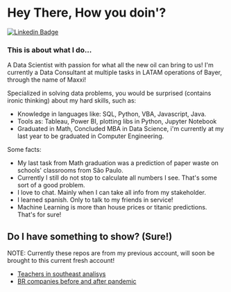 # Hey There, How you doin'?

[![Linkedin Badge](https://img.shields.io/badge/-LinkedIn-blue?style=flat-square&logo=Linkedin&logoColor=white&link=https://www.linkedin.com/in/sergioguilhermeneto/)](https://www.linkedin.com/in/sergioguilhermeneto/)

### This is about what I do...
A Data Scientist with passion for what all the new oil can bring to us!
I'm currently a Data Consultant at multiple tasks in LATAM operations of Bayer, through the name of Maxxi!

Specialized in solving data problems, you would be surprised (contains ironic thinking) about my hard skills, such as:
- Knowledge in languages like: SQL, Python, VBA, Javascript, Java.
- Tools as: Tableau, Power BI, plotting libs in Python, Jupyter Notebook
- Graduated in Math, Concluded MBA in Data Science, i'm currently at my last year to be graduated in Computer Engineering.

Some facts:
- My last task from Math graduation was a prediction of paper waste on schools' classrooms from São Paulo.
- Currently I still do not stop to calculate all numbers I see. That's some sort of a good problem.
- I love to chat. Mainly when I can take all info from my stakeholder.
- I learned spanish. Only to talk to my friends in service!
- Machine Learning is more than house prices or titanic predictions. That's for sure!

<!--
[![Sergio's GitHub stats](https://github-readme-stats.vercel.app/api/top-langs/?username=sergioneto12)](https://github.com/sergioneto12/github-readme-stats)
-->

## Do I have something to show? (Sure!)
NOTE: Currently these repos are from my previous account, will soon be brought to this current fresh account!

- [Teachers in southeast analisys](https://github.com/sergioneto12/Analise_Censo_Escolar_2020)
- [BR companies before and after pandemic](https://github.com/sergioneto12/PJI4_analise_dados_cnpj)

<!--
**sergioneto12/sergioneto12** is a ✨ _special_ ✨ repository because its `README.md` (this file) appears on your GitHub profile.

Here are some ideas to get you started:

- 🔭 I’m currently working on ...
- 🌱 I’m currently learning ...
- 👯 I’m looking to collaborate on ...
- 🤔 I’m looking for help with ...
- 💬 Ask me about ...
- 📫 How to reach me: ...
- 😄 Pronouns: ...
-->
